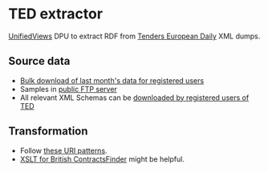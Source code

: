 # TED extractor

[UnifiedViews](https://github.com/UnifiedViews/Core) DPU to extract RDF from [Tenders European Daily](http://ted.europa.eu/) XML dumps.

## Source data

* [Bulk download of last month's data for registered users](https://twitter.com/EUTenders/status/442235852916539393)
* Samples in [public FTP server](ftp://ted.europa.eu/)
* All relevant XML Schemas can be [downloaded by registered users of TED](http://ted.europa.eu/TED/misc/bulkDownloadExport.do)

## Transformation

* Follow [these URI patterns](https://docs.google.com/document/d/187nVDaKn_e24goqnwExCyiDZowDfnEoqauRWyu55G7M/edit).
* [XSLT for British ContractsFinder](https://github.com/opendatacz/GB-PCO/blob/master/notices2pc.xslt) might be helpful.
